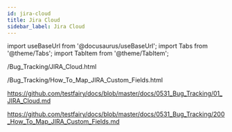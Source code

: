 ```yaml
---
id: jira-cloud
title: Jira Cloud
sidebar_label: Jira Cloud
---
```


import useBaseUrl from '@docusaurus/useBaseUrl';
import Tabs from '@theme/Tabs';
import TabItem from '@theme/TabItem';

/Bug_Tracking/JIRA_Cloud.html

/Bug_Tracking/How_To_Map_JIRA_Custom_Fields.html

https://github.com/testfairy/docs/blob/master/docs/0531_Bug_Tracking/01_JIRA_Cloud.md

https://github.com/testfairy/docs/blob/master/docs/0531_Bug_Tracking/200_How_To_Map_JIRA_Custom_Fields.md